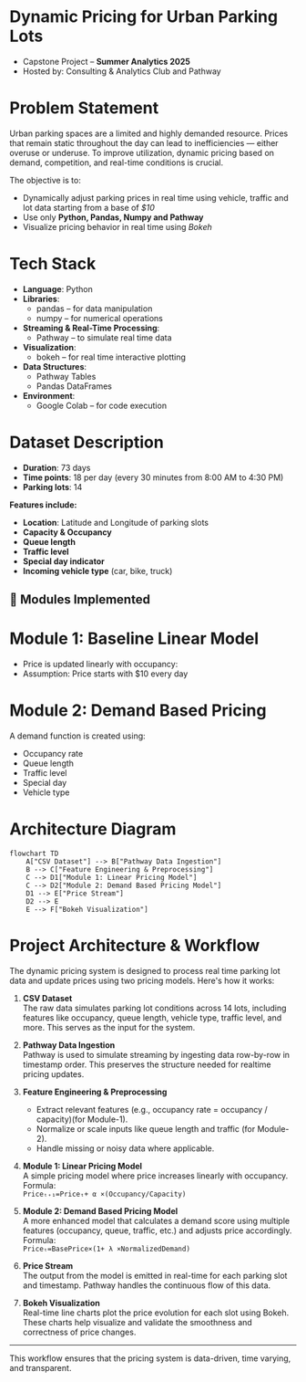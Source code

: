 # Dynamic Pricing for Urban Parking Lots

- Capstone Project – **Summer Analytics 2025**
- Hosted by: Consulting & Analytics Club and Pathway

# Problem Statement

Urban parking spaces are a limited and highly demanded resource. Prices that remain static
throughout the day can lead to inefficiencies — either overuse or underuse.
To improve utilization, dynamic pricing based on demand, competition, and real-time
conditions is crucial.

The objective is to:

- Dynamically adjust parking prices in real time using vehicle, traffic and lot data starting from a base of *$10*
- Use only **Python, Pandas, Numpy and Pathway**
- Visualize pricing behavior in real time using *Bokeh*


# Tech Stack

- **Language**: Python  
- **Libraries**: 
  - pandas – for data manipulation  
  - numpy – for numerical operations  
- **Streaming & Real-Time Processing**: 
  - Pathway – to simulate real time data  
- **Visualization**: 
  - bokeh – for real time interactive plotting  
- **Data Structures**: 
  - Pathway Tables  
  - Pandas DataFrames
- **Environment**: 
  - Google Colab – for code execution



# Dataset Description

- **Duration**: 73 days  
- **Time points**: 18 per day (every 30 minutes from 8:00 AM to 4:30 PM)  
- **Parking lots**: 14

**Features include:**
- **Location**: Latitude and Longitude of parking slots
- **Capacity & Occupancy**
- **Queue length**
- **Traffic level**
- **Special day indicator**
- **Incoming vehicle type** (car, bike, truck)



## 🧠 Modules Implemented

# Module 1: Baseline Linear Model
- Price is updated linearly with occupancy:
- Assumption: Price starts with $10 every day


# Module 2: Demand Based Pricing

A demand function is created using:
- Occupancy rate
- Queue length
- Traffic level
- Special day
- Vehicle type


# Architecture Diagram

```mermaid
flowchart TD
    A["CSV Dataset"] --> B["Pathway Data Ingestion"]
    B --> C["Feature Engineering & Preprocessing"]
    C --> D1["Module 1: Linear Pricing Model"]
    C --> D2["Module 2: Demand Based Pricing Model"]
    D1 --> E["Price Stream"]
    D2 --> E
    E --> F["Bokeh Visualization"]
```




# Project Architecture & Workflow

The dynamic pricing system is designed to process real time parking lot data and update prices using two pricing models. Here's how it works:

1. **CSV Dataset**  
   The raw data simulates parking lot conditions across 14 lots, including features like occupancy, queue length, vehicle type, traffic level, and more. This serves as the input for the system.

2. **Pathway Data Ingestion**  
   Pathway is used to simulate streaming by ingesting data row-by-row in timestamp order. This preserves the structure needed for realtime pricing updates.

3. **Feature Engineering & Preprocessing**  
   - Extract relevant features (e.g., occupancy rate = occupancy / capacity)(for Module-1).
   - Normalize or scale inputs like queue length and traffic (for Module-2).
   - Handle missing or noisy data where applicable.

4. **Module 1: Linear Pricing Model**  
   A simple pricing model where price increases linearly with occupancy.  
   Formula:  
   `Priceₜ₊₁=Priceₜ+ α ×(Occupancy/Capacity)`

5. **Module 2: Demand Based Pricing Model**  
   A more enhanced model that calculates a demand score using multiple features (occupancy, queue, traffic, etc.) and adjusts price accordingly.  
   Formula:  
   `Priceₜ=BasePrice×(1+ λ ×NormalizedDemand)`

6. **Price Stream**  
   The output from the model is emitted in real-time for each parking slot and timestamp. Pathway handles the continuous flow of this data.

7. **Bokeh Visualization**  
   Real-time line charts plot the price evolution for each slot using Bokeh. These charts help visualize and validate the smoothness and correctness of price changes.

---

This workflow ensures that the pricing system is data-driven, time varying, and transparent.


